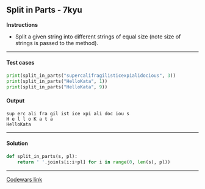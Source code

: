 ## Split in Parts - 7kyu

**Instructions**

- Split a given string into different strings of equal size (note size of strings is passed to the method).

---

#### Test cases

```python
print(split_in_parts("supercalifragilisticexpialidocious", 3))
print(split_in_parts("HelloKata", 1))
print(split_in_parts("HelloKata", 9))
```

#### Output

```
sup erc ali fra gil ist ice xpi ali doc iou s
H e l l o K a t a
HelloKata
```

---

#### Solution

```python
def split_in_parts(s, pl):
    return ' '.join(s[i:i+pl] for i in range(0, len(s), pl))
```

---

[Codewars link](https://www.codewars.com/kata/5650ab06d11d675371000003)
